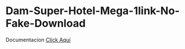 # Dam-Super-Hotel-Mega-1link-No-Fake-Download

Documentacion <a href="https://lokatronao.github.io/Doc-Dam-Super-Hotel-Mega-1link-100-Real-No-Fake-Download/"> Click Aquí</a>
